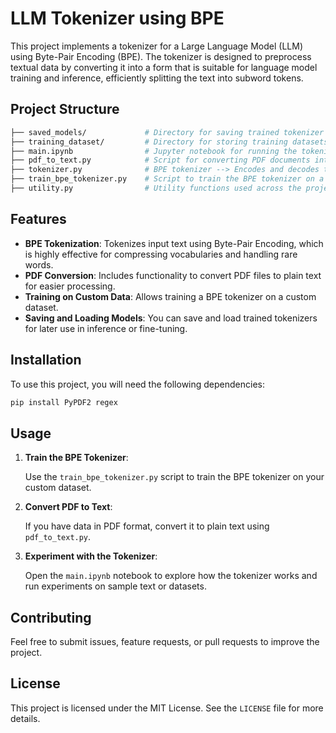 # LLM Tokenizer using BPE

This project implements a tokenizer for a Large Language Model (LLM) using Byte-Pair Encoding (BPE). The tokenizer is designed to preprocess textual data by converting it into a form that is suitable for language model training and inference, efficiently splitting the text into subword tokens.

## Project Structure

```bash
├── saved_models/             # Directory for saving trained tokenizer (merges, vocabulary)
├── training_dataset/         # Directory for storing training datasets
├── main.ipynb                # Jupyter notebook for running the tokenizer and experimenting with data
├── pdf_to_text.py            # Script for converting PDF documents into plain text
├── tokenizer.py              # BPE tokenizer --> Encodes and decodes text
├── train_bpe_tokenizer.py    # Script to train the BPE tokenizer on a dataset
├── utility.py                # Utility functions used across the project
```

## Features

- **BPE Tokenization**: Tokenizes input text using Byte-Pair Encoding, which is highly effective for compressing vocabularies and handling rare words.
- **PDF Conversion**: Includes functionality to convert PDF files to plain text for easier processing.
- **Training on Custom Data**: Allows training a BPE tokenizer on a custom dataset.
- **Saving and Loading Models**: You can save and load trained tokenizers for later use in inference or fine-tuning.

## Installation

To use this project, you will need the following dependencies:

```bash
pip install PyPDF2 regex
```

## Usage

1. **Train the BPE Tokenizer**:

   Use the `train_bpe_tokenizer.py` script to train the BPE tokenizer on your custom dataset.

2. **Convert PDF to Text**:

   If you have data in PDF format, convert it to plain text using `pdf_to_text.py`.

3. **Experiment with the Tokenizer**:

   Open the `main.ipynb` notebook to explore how the tokenizer works and run experiments on sample text or datasets.

## Contributing

Feel free to submit issues, feature requests, or pull requests to improve the project.

## License

This project is licensed under the MIT License. See the `LICENSE` file for more details.
